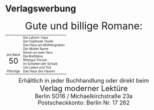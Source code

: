 Verlagswerbung
==============
<div style="font-size: xx-large; text-align: center;">Gute und billige Romane:</div>

<table style="table-layout:fixed; font-size: x-small;">
<tr><td style="white-space: pre-wrap; text-align: center; vertical-align: bottom;">pro Band
<div style="font-size: x-large;">50</div>
Pfennige</td><td style="white-space: pre-wrap;">Die Lahore-Vase
Der hüpfende Teufel
Das Haus am Mühlengraben
Der Mutter Name
Komm an mein Herz
Die Brettldiva
Rittergut Tressin
Im Schatten der Schuld
Um Leben und Tod
Das Haus des Hasses</td></tr>
</table>

<div style="font-size: large; text-align: center;">Erhältlich in jeder Buchhandlung oder direkt beim</div>
<div style="font-size: x-large; text-align: center;">Verlag moderner Lektüre</div>
<div style="font-size: large; text-align: center;">Berlin SO16 / Michaelkirchstraße 23a</div>
<div style="font-size: large; text-align: center;">Postscheckkonto: Berlin Nr. 17 262</div>

